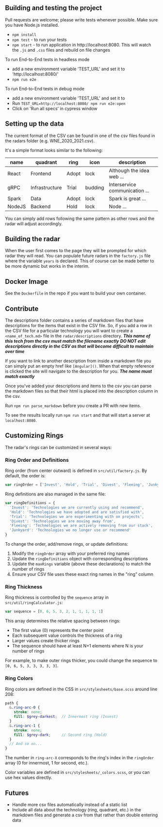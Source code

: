 ## Building and testing the project

Pull requests are welcome; please write tests whenever possible. Make sure you have Node.js installed.

- `npm install`
- `npm test` - to run your tests
- `npm start` - to run application in http://localhost:8080. This will watch the `.js` and `.css` files and rebuild on file changes

To run End-to-End tests in headless mode

- add a new environment variable 'TEST_URL' and set it to 'http://localhost:8080/'
- `npm run e2e`

To run End-to-End tests in debug mode

- add a new environment variable 'TEST_URL' and set it to
- Run `TEST_URL=http://localhost:8080/ npm run e2e:open`
- Click on 'Run all specs' in cypress window

## Setting up the data

The current format of the CSV can be found in one of the csv files found in the radars folder (e.g. WNE_2020_2021.csv).

It's a simple format looks similar to the following:

| name   | quadrant       | ring  | icon    | description                    |
|--------|----------------|-------|---------|--------------------------------|
| React  | Frontend       | Adopt | lock    | Although the idea web ...      |
| gRPC   | Infrastructure | Trial | budding | Interservice communication ... |
| Spark  | Data           | Adopt | lock    | Spark is great ...             |
| NodeJS | Backend        | Hold  | lock    | Node ...                       |

You can simply add rows following the same pattern as other rows and the radar will adjust accordingly.

## Building the radar

When the user first comes to the page they will be prompted for which radar they will read. You can populate future radars in the `factory.js` file where the variable `years` is declared. This of course can be made better to be more dynamic but works in the interim.

## Docker Image

See the `Dockerfile` in the repo if you want to build your own container.

## Contribute

The descriptions folder contains a series of markdown files that have descriptions for the items that exist in the CSV file. So, if you add a row in the CSV file for a particular technology you will want to create a `<name_of_tech.md>` file in the `radar/descriptions` directory.
**_This name of this tech from the csv must match the filename exactly_**
**_DO NOT edit descriptions directly in the CSV as that will become difficult to maintain over time_**

If you want to link to another description from inside a markdown file you can simply put an empty href like `[Angular]()`. When that empty reference is clicked the site will navigate to the description for you.
**_The name must match exactly_**

Once you've added your descriptions and items to the csv you can parse the markdown files so that their html is placed into the description column in the csv.

Run `npm run parse_markdown` before you create a PR with new items.

To see the results locally run `npm run start` and that will start a server at `localhost:8080`.

## Customizing Rings

The radar's rings can be customized in several ways:

### Ring Order and Definitions

Ring order (from center outward) is defined in `src/util/factory.js`. By default, the order is:

```javascript
var ringOrder = ['Invest', 'Hold', 'Trial', 'Divest', 'Fleeing', 'Junkyard']
```

Ring definitions are also managed in the same file:

```javascript
var ringDefinitions = {
  'Invest': 'Technologies we are currently using and recommend',
  'Hold': 'Technologies we have adopted and are satisfied with',
  'Trial': 'Technologies we are experimenting with on projects',
  'Divest': 'Technologies we are moving away from',
  'Fleeing': 'Technologies we are actively removing from our stack',
  'Junkyard': 'Technologies we no longer use or recommend'
}
```

To change the order, add/remove rings, or update definitions:

1. Modify the `ringOrder` array with your preferred ring names
2. Update the `ringDefinitions` object with corresponding descriptions
3. Update the `maxRings` variable (above these declarations) to match the number of rings
4. Ensure your CSV file uses these exact ring names in the "ring" column

### Ring Thickness

Ring thickness is controlled by the `sequence` array in `src/util/ringCalculator.js`:

```javascript
var sequence = [0, 6, 5, 3, 2, 1, 1, 1, 1, 1]
```

This array determines the relative spacing between rings:
- The first value (0) represents the center point
- Each subsequent value controls the thickness of a ring
- Larger values create thicker rings
- The sequence should have at least N+1 elements where N is your number of rings

For example, to make outer rings thicker, you could change the sequence to `[0, 6, 5, 3, 3, 3, 3, 3]`.

### Ring Colors

Ring colors are defined in the CSS in `src/stylesheets/base.scss` around line 208:

```scss
path {
  &.ring-arc-0 {
    stroke: none;
    fill: $grey-darkest;  // Innermost ring (Invest)
  }
  &.ring-arc-1 {
    stroke: none;
    fill: $grey-dark;     // Second ring (Hold)
  }
  // And so on...
}
```

The number in `ring-arc-X` corresponds to the ring's index in the `ringOrder` array (0 for innermost, 1 for second, etc.). 

Color variables are defined in `src/stylesheets/_colors.scss`, or you can use hex values directly.

## Futures

- Handle more csv files automatically instead of a static list
- Include all data about the technology (ring, quadrant, etc.) in the markdown files and generate a csv from that rather than double entering data
